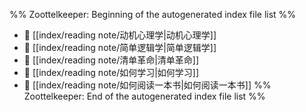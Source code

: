 %% Zoottelkeeper: Beginning of the autogenerated index file list  %%
- 📄 [[index/reading note/动机心理学|动机心理学]]
- 📄 [[index/reading note/简单逻辑学|简单逻辑学]]
- 📄 [[index/reading note/清单革命|清单革命]]
- 📄 [[index/reading note/如何学习|如何学习]]
- 📄 [[index/reading note/如何阅读一本书|如何阅读一本书]]
%% Zoottelkeeper: End of the autogenerated index file list  %%
